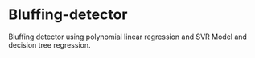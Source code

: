 # Bluffing-detector
Bluffing detector using polynomial linear regression and SVR Model and decision tree regression.
